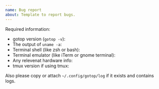 ```yaml
---
name: Bug report
about: Template to report bugs.
---
```


<!-- Please search existing issues to avoid creating duplicates. -->
<!-- Also please test using the latest build to make sure your issue has not already been fixed. -->

Required information:

- gotop version (`gotop -v`):
- The output of `uname -a`:
- Terminal shell (like zsh or bash):
- Terminal emulator (like iTerm or gnome terminal):
- Any relevenat hardware info:
- tmux version if using tmux:

Also please copy or attach `~/.config/gotop/log` if it exists and contains logs.
